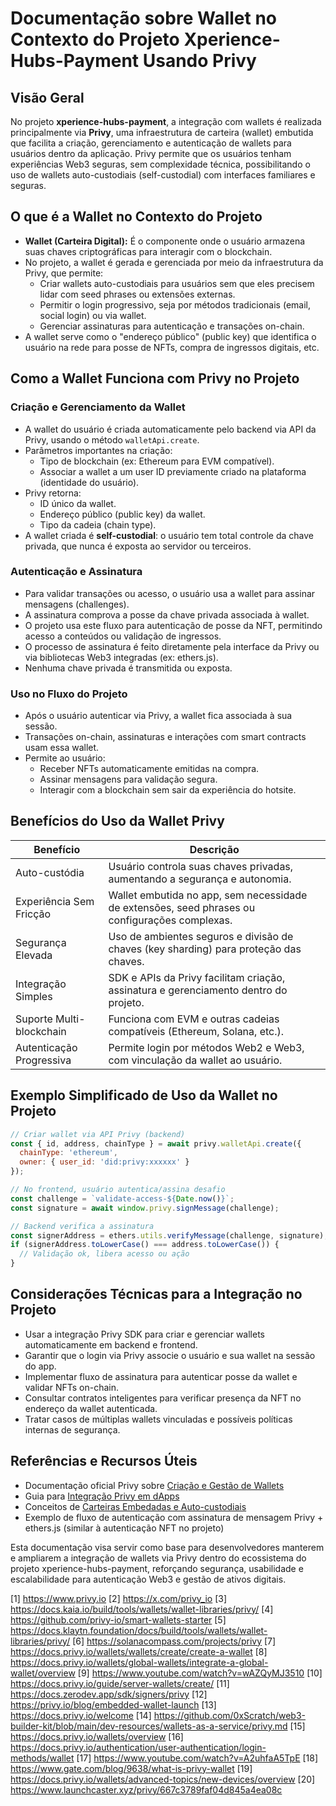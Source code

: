 # Documentação sobre Wallet no Contexto do Projeto Xperience-Hubs-Payment Usando Privy

## Visão Geral

No projeto **xperience-hubs-payment**, a integração com wallets é realizada principalmente via **Privy**, uma infraestrutura de carteira (wallet) embutida que facilita a criação, gerenciamento e autenticação de wallets para usuários dentro da aplicação. Privy permite que os usuários tenham experiências Web3 seguras, sem complexidade técnica, possibilitando o uso de wallets auto-custodiais (self-custodial) com interfaces familiares e seguras.

## O que é a Wallet no Contexto do Projeto

- **Wallet (Carteira Digital):** É o componente onde o usuário armazena suas chaves criptográficas para interagir com o blockchain.
- No projeto, a wallet é gerada e gerenciada por meio da infraestrutura da Privy, que permite:
  - Criar wallets auto-custodiais para usuários sem que eles precisem lidar com seed phrases ou extensões externas.
  - Permitir o login progressivo, seja por métodos tradicionais (email, social login) ou via wallet.
  - Gerenciar assinaturas para autenticação e transações on-chain.
- A wallet serve como o "endereço público" (public key) que identifica o usuário na rede para posse de NFTs, compra de ingressos digitais, etc.

## Como a Wallet Funciona com Privy no Projeto

### Criação e Gerenciamento da Wallet

- A wallet do usuário é criada automaticamente pelo backend via API da Privy, usando o método `walletApi.create`.
- Parâmetros importantes na criação:
  - Tipo de blockchain (ex: Ethereum para EVM compatível).
  - Associar a wallet a um user ID previamente criado na plataforma (identidade do usuário).
- Privy retorna:
  - ID único da wallet.
  - Endereço público (public key) da wallet.
  - Tipo da cadeia (chain type).
- A wallet criada é **self-custodial**: o usuário tem total controle da chave privada, que nunca é exposta ao servidor ou terceiros.

### Autenticação e Assinatura

- Para validar transações ou acesso, o usuário usa a wallet para assinar mensagens (challenges).
- A assinatura comprova a posse da chave privada associada à wallet.
- O projeto usa este fluxo para autenticação de posse da NFT, permitindo acesso a conteúdos ou validação de ingressos.
- O processo de assinatura é feito diretamente pela interface da Privy ou via bibliotecas Web3 integradas (ex: ethers.js).
- Nenhuma chave privada é transmitida ou exposta.

### Uso no Fluxo do Projeto

- Após o usuário autenticar via Privy, a wallet fica associada à sua sessão.
- Transações on-chain, assinaturas e interações com smart contracts usam essa wallet.
- Permite ao usuário:
  - Receber NFTs automaticamente emitidas na compra.
  - Assinar mensagens para validação segura.
  - Interagir com a blockchain sem sair da experiência do hotsite.

## Benefícios do Uso da Wallet Privy

| Benefício                 | Descrição                                                                                     |
|---------------------------|-----------------------------------------------------------------------------------------------|
| Auto-custódia             | Usuário controla suas chaves privadas, aumentando a segurança e autonomia.                   |
| Experiência Sem Fricção   | Wallet embutida no app, sem necessidade de extensões, seed phrases ou configurações complexas.|
| Segurança Elevada         | Uso de ambientes seguros e divisão de chaves (key sharding) para proteção das chaves.        |
| Integração Simples        | SDK e APIs da Privy facilitam criação, assinatura e gerenciamento dentro do projeto.          |
| Suporte Multi-blockchain  | Funciona com EVM e outras cadeias compatíveis (Ethereum, Solana, etc.).                       |
| Autenticação Progressiva  | Permite login por métodos Web2 e Web3, com vinculação da wallet ao usuário.                   |

## Exemplo Simplificado de Uso da Wallet no Projeto

```js
// Criar wallet via API Privy (backend)
const { id, address, chainType } = await privy.walletApi.create({
  chainType: 'ethereum',
  owner: { user_id: 'did:privy:xxxxxx' }
});

// No frontend, usuário autentica/assina desafio
const challenge = `validate-access-${Date.now()}`;
const signature = await window.privy.signMessage(challenge);

// Backend verifica a assinatura
const signerAddress = ethers.utils.verifyMessage(challenge, signature);
if (signerAddress.toLowerCase() === address.toLowerCase()) {
  // Validação ok, libera acesso ou ação
}
```

## Considerações Técnicas para a Integração no Projeto

- Usar a integração Privy SDK para criar e gerenciar wallets automaticamente em backend e frontend.
- Garantir que o login via Privy associe o usuário e sua wallet na sessão do app.
- Implementar fluxo de assinatura para autenticar posse da wallet e validar NFTs on-chain.
- Consultar contratos inteligentes para verificar presença da NFT no endereço da wallet autenticada.
- Tratar casos de múltiplas wallets vinculadas e possíveis políticas internas de segurança.

## Referências e Recursos Úteis

- Documentação oficial Privy sobre [Criação e Gestão de Wallets](https://docs.privy.io/wallets/wallets/create/create-a-wallet)  
- Guia para [Integração Privy em dApps](https://docs.klaytn.foundation/docs/build/tools/wallets/wallet-libraries/privy/)  
- Conceitos de [Carteiras Embedadas e Auto-custodiais](https://privy.io)  
- Exemplo de fluxo de autenticação com assinatura de mensagem Privy + ethers.js (similar à autenticação NFT no projeto)

Esta documentação visa servir como base para desenvolvedores manterem e ampliarem a integração de wallets via Privy dentro do ecossistema do projeto xperience-hubs-payment, reforçando segurança, usabilidade e escalabilidade para autenticação Web3 e gestão de ativos digitais.

[1] https://www.privy.io
[2] https://x.com/privy_io
[3] https://docs.kaia.io/build/tools/wallets/wallet-libraries/privy/
[4] https://github.com/privy-io/smart-wallets-starter
[5] https://docs.klaytn.foundation/docs/build/tools/wallets/wallet-libraries/privy/
[6] https://solanacompass.com/projects/privy
[7] https://docs.privy.io/wallets/wallets/create/create-a-wallet
[8] https://docs.privy.io/wallets/global-wallets/integrate-a-global-wallet/overview
[9] https://www.youtube.com/watch?v=wAZQyMJ3510
[10] https://docs.privy.io/guide/server-wallets/create/
[11] https://docs.zerodev.app/sdk/signers/privy
[12] https://privy.io/blog/embedded-wallet-launch
[13] https://docs.privy.io/welcome
[14] https://github.com/0xScratch/web3-builder-kit/blob/main/dev-resources/wallets-as-a-service/privy.md
[15] https://docs.privy.io/wallets/overview
[16] https://docs.privy.io/authentication/user-authentication/login-methods/wallet
[17] https://www.youtube.com/watch?v=A2uhfaA5TpE
[18] https://www.gate.com/blog/9638/what-is-privy-wallet
[19] https://docs.privy.io/wallets/advanced-topics/new-devices/overview
[20] https://www.launchcaster.xyz/privy/667c3789faf04d845a4ea08c
